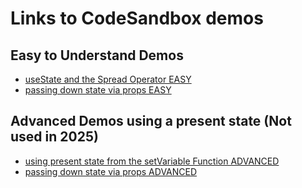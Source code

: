 # Links to CodeSandbox demos

## Easy to Understand Demos

- [useState and the Spread Operator EASY](https://codesandbox.io/p/sandbox/usestate-and-the-spread-operator-easiest-to-understand-ypnhcq)
- [passing down state via props EASY](https://codesandbox.io/p/sandbox/passing-down-state-via-props-easiest-to-understand-dxq8jq)

## Advanced Demos using a present state (Not used in 2025)

- [using present state from the setVariable Function ADVANCED](https://codesandbox.io/p/sandbox/spread-operator-cvv2ll)
- [passing down state via props ADVANCED](https://codesandbox.io/p/sandbox/passing-down-state-via-props-6dm35w)
